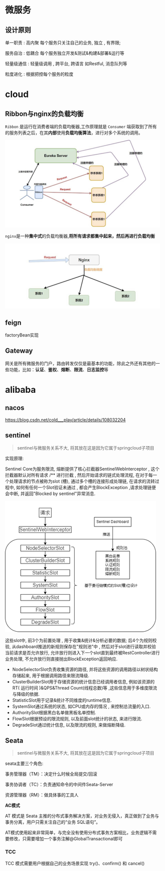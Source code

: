 # 微服务

## 设计原则

单一职责 : 高内聚    每个服务只关注自己的业务, 独立 , 有界限;

服务自治 : 低耦合    每个服务独立开发&测试&构建&部署&运行等

轻量级通信 : 轻量级调用 , 跨平台, 跨语言   如Restful, 消息队列等

粒度进化 : 根据把控每个服务的粒度



# cloud

## Ribbon与nginx的负载均衡

`Ribbon` 是运行在消费者端的负载均衡器,工作原理就是 `Consumer` 端获取到了所有的服务列表之后，在其**内部**使用**负载均衡算法**，进行对多个系统的调用。

![img](picture/nginx-vs-ribbon2.jpg)

`nginx`是一种**集中式**的负载均衡器,**将所有请求都集中起来，然后再进行负载均衡**

![img](picture/nginx-vs-ribbon1.jpg)

## feign

factoryBean实现

## Gateway

网关是所有微服务的门户，路由转发仅仅是最基本的功能，除此之外还有其他的一些功能，比如：**认证**、**鉴权**、**熔断**、**限流**、**日志监控**等

# alibaba

## nacos

https://blog.csdn.net/cold___play/article/details/108032204

## sentinel

> sentinel与微服务关系不大, 将其放在这是因为它属于springcloud子项目

实现原理:

Sentinel Core为服务限流, 熔断提供了核心拦截器SentinelWebInterceptor , 这个拦截器默认对所有请求 /** 进行拦截 , 然后开始请求的链式处理流程, 在对于每一个处理请求的节点被称为slot (槽), 通过多个槽的连接形成处理链, 在请求的流转过程中, 如何有任何一个Slot验证未通过 , 都会产生BlockException ,请求处理链便会中断, 并返回"Blocked by sentinel"异常消息.

![](picture/sentinel流程.png)

这些slot中, 前3个为前置处理 , 用于收集&统计&分析必要的数据; 后4个为规则校验, 从dashboard推送的新规则保存在"规则池"中 , 然后对于slot进行读取并校验当前请求是否允许放行, 允许放行则进入下一个slot直到最终被RestController进行业务处理, 不允许放行则直接抛出BlockException返回响应.

- NodeSelectorSlot负责收集资源的路径, 并将这些资源的调用路径以树状结构存储起来, 用于根据调用路径来限流降级.
- ClusterBuilderSlot用于存储资源的统计信息已经调用者信息, 例如该资源的RT( 运行时间 )&QPS&Thread Count(线程总数)等 ,这些信息用于多维度限流与降级的依据.
- StatisticSlot用于记录&统计不同维度的runtime信息.
- SystemSlot通过系统的状态, 如CPU或内存的情况 , 来控制总流量的入口.
- AuthoritySlot根据黑白名单做黑板名单控制.
- FlowSlot根据预设的限流规则, 以及前面slot统计的状态, 来进行限流.
- DegradeSlot通过统计信息, 以及限流的规则, 来做熔断降级.

## Seata

> sentinel与微服务关系不大, 将其放在这是因为它属于springcloud子项目

seata主要三个角色:

事务管理器（TM）：决定什么时候全局提交/回滚

事务协调者（TC）：负责通知命令的中间件Seata-Server

资源管理器（RM）：做具体事的工具人

**AC模式**

AT 模式是 Seata 主推的分布式事务解决方案，对业务无侵入，真正做到了业务与事务分离，用户只需关注自己的“业务 SQL语句”。

AT模式使用起来非常简单，与完全没有使用分布式事务方案相比，业务逻辑不需要修改，只需要增加一个事务注解@GlobalTransactional即可

### TCC

TCC 模式需要用户根据自己的业务场景实现 try()、confirm() 和 cancel()
